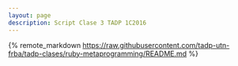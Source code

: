 ```yaml
---
layout: page
description: Script Clase 3 TADP 1C2016
---
```


{% remote_markdown https://raw.githubusercontent.com/tadp-utn-frba/tadp-clases/ruby-metaprogramming/README.md %}

